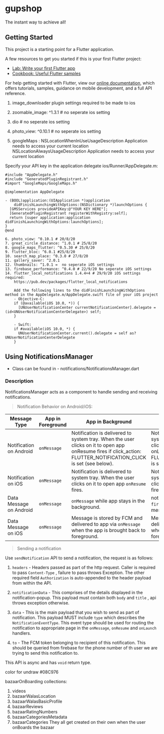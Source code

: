 # gupshop

The instant way to achieve all!

## Getting Started

This project is a starting point for a Flutter application.

A few resources to get you started if this is your first Flutter project:

- [Lab: Write your first Flutter app](https://flutter.dev/docs/get-started/codelab)
- [Cookbook: Useful Flutter samples](https://flutter.dev/docs/cookbook)

For help getting started with Flutter, view our
[online documentation](https://flutter.dev/docs), which offers tutorials,
samples, guidance on mobile development, and a full API reference.

1. image_downloader plugin settings required to be made to ios

2. zoomable_image: ^1.3.1 # no seperate ios setting

3. dio # no seperate ios setting

4. photo_view: ^0.10.1 # no seperate ios setting

5. googleMaps :
<key>NSLocationWhenInUseUsageDescription</key>
    <string>Application needs to access your current location</string>
    <key>NSLocationAlwaysUsageDescription</key>
    <string>Application needs to access your current location</string>



Specify your API key in the application delegate ios/Runner/AppDelegate.m:

```
#include "AppDelegate.h"
#include "GeneratedPluginRegistrant.h"
#import "GoogleMaps/GoogleMaps.h"

@implementation AppDelegate

- (BOOL)application:(UIApplication *)application
    didFinishLaunchingWithOptions:(NSDictionary *)launchOptions {
  [GMSServices provideAPIKey:@"YOUR KEY HERE"];
  [GeneratedPluginRegistrant registerWithRegistry:self];
  return [super application:application didFinishLaunchingWithOptions:launchOptions];
}
@end

6. photo_view: ^0.10.1 # 20/8/20
7. great_circle_distance: ^1.0.1 # 25/8/20
8. google_maps_flutter: ^0.5.30 # 25/8/20
9. flutter_bloc: ^6.0.1 #25/8/20
10. search_map_place: ^0.3.0 # 27/8/20
11. gallery_saver: ^2.0.1
12. thumbnails: ^1.0.1 =  no seperate iOS settings
13. firebase_performance: ^0.4.0 # 22/9/20 No seperate iOS settings
14. flutter_local_notifications 1.4.4+4 # 29/9/20 iOS settings required:
    https://pub.dev/packages/flutter_local_notifications

    Add the following lines to the didFinishLaunchingWithOptions method in the AppDelegate.m/AppDelegate.swift file of your iOS project
    - Objective-C:
    if (@available(iOS 10.0, *)) {
      [UNUserNotificationCenter currentNotificationCenter].delegate = (id<UNUserNotificationCenterDelegate>) self;
    }

    - Swift:
    if #available(iOS 10.0, *) {
      UNUserNotificationCenter.current().delegate = self as? UNUserNotificationCenterDelegate
    }

```

## Using NotificationsManager

* Class can be found in - notifications/NotificationsManager.dart

### Description

NotificationsManager acts as a component to handle sending and receiving notifications. 

>Notification Behavior on Android/iOS: 

Message Type | App in Foreground | App in Background | App Terminated
------------ | ------------- | --------- | --------
Notification on Android | `onMessage` | Notification is delivered to system tray. When the user clicks on it to open app onResume fires if click_action: FLUTTER_NOTIFICATION_CLICK is set (see below). | Notification is delivered to system tray. When the user clicks on it to open app onLaunch fires if click_action: FLUTTER_NOTIFICATION_CLICK is set (see below).
Notification on iOS | `onMessage` | Notification is delivered to system tray. When the user clicks on it to open app `onResume` fires. | Notification is delivered to system tray. When the user clicks on it to open app `onLaunch` fires.
Data Message on Android | `onMessage` | `onMessage` while app stays in the background. | not supported by `firebase_messaging` plugin, message is lost.
Data Message on iOS | `onMessage` | Message is stored by FCM and delivered to app via `onMessage` when the app is brought back to foreground. | Message is stored by FCM and delivered to app via `onMessage` when the app is brought back to foreground.

> Sending a notification

Use `sendNotification` API to send a notification, the request is as follows:

1. `headers` - Headers passed as part of the http request. Caller is required to pass `Content-Type` , failure to pass throws Exception. The other required field `Authorization` is auto-appended to the header payload from within the API.

2. `notificationData` - This comprises of the details displayed in the notification-popup. This payload must contain both `body` and `title` , api throws exception otherwise.

3. `data` - This is the main payload that you wish to send as part of notification. This payload MUST include `type` which describes the `NotificationEventType`. This event type should be used for routing the notification to appropriate page in the `onMessage`, `onResume` and `onLaunch` handlers.

4. `to` - The FCM token belonging to recipient of this notification. This should be queried from firebase for the phone number of th user we are trying to send this notification to.     

This API is async and has `void` return type.

color for undraw #08C976


bazaarOnBoarding collections:
1. videos
2. bazaarWalasLocation
3. bazaarWalasBasicProfile
4. bazaarReviews
5. bazaarRatingNumbers 
6. bazaarCategoriesMetadata
7. bazaarCategories
They all get created on their own when the user onBoards the bazaar
